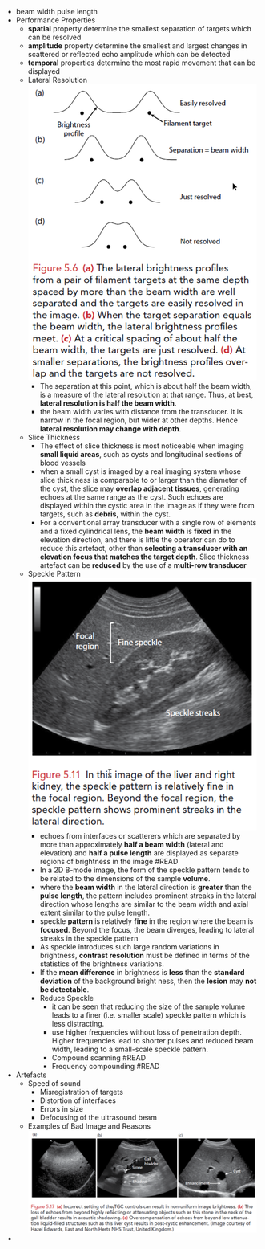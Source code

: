 - beam width
  pulse length
- Performance Properties
	- **spatial** property determine the smallest separation of targets which can be resolved
	- **amplitude** property determine the smallest and largest changes in scattered or reflected echo amplitude which can be detected
	- **temporal** properties determine the most rapid movement that can be displayed
	- Lateral Resolution
	  ![](/../assets/lateral_resolution.png)
		- The separation at this point, which is about half the beam width, is a measure of the lateral resolution at that range. Thus, at best, **lateral resolution is half the beam width**.
		- the beam width varies with distance from the transducer. It is narrow in the focal region, but wider at other depths. Hence **lateral resolution may change with depth**.
	- Slice Thickness
		- The effect of slice thickness is most noticeable when imaging **small liquid areas**, such as cysts and longitudinal sections of blood vessels
		- when a small cyst is imaged by a real imaging system whose slice thick ness is comparable to or larger than the diameter of the cyst, the slice may **overlap adjacent tissues**, generating echoes at the same range as the cyst. Such echoes are displayed within the cystic area in the image as if they were from targets, such as **debris**, within the cyst.
		- For a conventional array transducer with a single row of elements and a fixed cylindrical lens, the **beam width** is **fixed** in the elevation direction, and there is little the operator can do to reduce this artefact, other than **selecting a transducer with an elevation focus that matches the target depth**. Slice thickness artefact can be **reduced** by the use of a **multi-row transducer**
	- Speckle Pattern
	  ![](/../assets/speckle_pattern.png)
		- echoes from interfaces or scatterers which are separated by more than approximately **half a beam width** (lateral and elevation) and **half a pulse length** are displayed as separate regions of brightness in the image #READ
		- In a 2D B-mode image, the form of the speckle pattern tends to be related to the dimensions of the sample **volume**.
		- where the **beam width** in the lateral direction is **greater** than the **pulse length**, the pattern includes prominent streaks in the lateral direction whose lengths are similar to the beam width and axial extent similar to the pulse length.
		- speckle **pattern** is relatively **fine** in the region where the beam is **focused**. Beyond the focus, the beam diverges, leading to lateral streaks in the speckle pattern
		- As speckle introduces such large random variations in brightness, **contrast resolution** must be defined in terms of the statistics of the brightness variations.
		- If the **mean difference** in brightness is **less** than the **standard deviation** of the background bright ness, then the **lesion** may **not be detectable**.
		- Reduce Speckle
			- it can be seen that reducing the size of the sample volume leads to a finer (i.e. smaller scale) speckle pattern which is less distracting.
			- use higher frequencies without loss of penetration depth. Higher frequencies lead to shorter pulses and reduced beam width, leading to a small-scale speckle pattern.
			- Compound scanning #READ
			- Frequency compounding #READ
- Artefacts
	- Speed of sound
		- Misregistration of targets
		- Distortion of interfaces
		- Errors in size
		- Defocusing of the ultrasound beam
	- Examples of Bad Image and Reasons
	  ![](/../assets/attenuation_artefact.png)
-